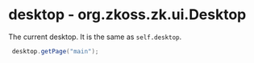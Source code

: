 # desktop - <javadoc type="interface">org.zkoss.zk.ui.Desktop</javadoc>

The current desktop. It is the same as `self.desktop`.

``` java
 desktop.getPage("main");
 
```


